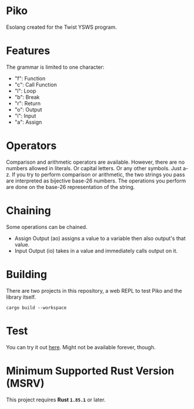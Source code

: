 # Piko
Esolang created for the Twist YSWS program. 

# Features
The grammar is limited to one character:

- "f": Function
- "c": Call Function
- "l": Loop
- "b": Break
- "r": Return
- "o": Output
- "i": Input
- "a": Assign

# Operators
Comparison and arithmetic operators are available. However, there are no numbers allowed in literals. Or capital letters. Or any other symbols. Just a-z. If you try to perform comparison or arithmetic, the two strings you pass are interpreted as bijective base-26 numbers. The operations you perform are done on the base-26 representation of the string. 

# Chaining
Some operations can be chained.
- Assign Output (ao) assigns a value to a variable then also output's that value. 
- Input Output (io) takes in a value and immediately calls output on it.

# Building
There are two projects in this repository, a web REPL to test Piko and the library itself. 
```
cargo build --workspace
```

# Test
You can try it out [here](https://nystar1.hackclub.app/piko/). Might not be available forever, though.

# Minimum Supported Rust Version (MSRV)
This project requires **Rust `1.85.1`** or later.
